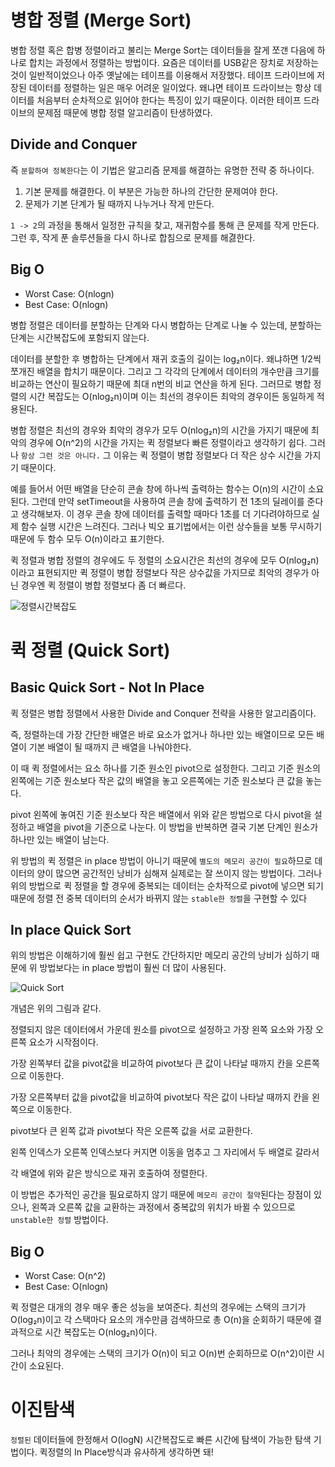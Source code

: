 # 병합 정렬 (Merge Sort)
병합 정렬 혹은 합병 정렬이라고 불리는 Merge Sort는 데이터들을 잘게 쪼갠 다음에 하나로 합치는 과정에서 정렬하는 방법이다. 요즘은 데이터를 USB같은 장치로 저장하는 것이 일반적이었으나 아주 옛날에는 테이프를 이용해서 저장했다. 테이프 드라이브에 저장된 데이터를 정렬하는 일은 매우 어려운 일이었다. 왜냐면 테이프 드라이브는 항상 데이터를 처음부터 순차적으로 읽어야 한다는 특징이 있기 때문이다. 이러한 테이프 드라이브의 문제점 때문에 병합 정렬 알고리즘이 탄생하였다. 

## Divide and Conquer

즉 `분할하여 정복한다`는 이 기법은 알고리즘 문제를 해결하는 유명한 전략 중 하나이다.
1. 기본 문제를 해결한다. 이 부분은 가능한 하나의 간단한 문제여야 한다.
2. 문제가 기본 단계가 될 때까지 나누거나 작게 만든다.

`1 -> 2`의 과정을 통해서 일정한 규칙을 찾고, 재귀함수를 통해 큰 문제를 작게 만든다.
그런 후, 작게 푼 솔루션들을 다시 하나로 합침으로 문제를 해겷한다. 

## Big O
- Worst Case: O(nlogn)
- Best Case: O(nlogn)

병합 정렬은 데이터를 분할하는 단계와 다시 병합하는 단계로 나눌 수 있는데, 분할하는 단계는 시간복잡도에 포함되지 않는다.

데이터를 분할한 후 병합하는 단계에서 재귀 호출의 길이는 log₂n이다. 왜냐하면 1/2씩 쪼개진 배열을 합치기 때문이다. 그리고 그 각각의 단계에서 데이터의 개수만큼 크기를 비교하는 연산이 필요하기 때문에 최대 n번의 비교 연산을 하게 된다. 그러므로 병합 정렬의 시간 복잡도는 O(nlog₂n)이며 이는 최선의 경우이든 최악의 경우이든 동일하게 적용된다.

병합 정렬은 최선의 경우와 최악의 경우가 모두 O(nlog₂n)의 시간을 가지기 때문에 최악의 경우에 O(n^2)의 시간을 가지는 퀵 정렬보다 빠른 정렬이라고 생각하기 쉽다. 그러나 `항상 그런 것은 아니다.` 그 이유는 퀵 정렬이 병합 정렬보다 더 작은 상수 시간을 가지기 때문이다. 

예를 들어서 어떤 배열을 단순히 콘솔 창에 하나씩 출력하는 함수는 O(n)의 시간이 소요된다. 그런데 만약 setTimeout을 사용하여 콘솔 창에 출력하기 전 1초의 딜레이를 준다고 생각해보자. 이 경우 콘솔 창에 데이터를 출력할 때마다 1초를 더 기다려야하므로 실제 함수 실행 시간은 느려진다. 그러나 빅오 표기법에서는 이런 상수들을 보통 무시하기 때문에 두 함수 모두 O(n)이라고 표기한다.

퀵 정렬과 병합 정렬의 경우에도 두 정렬의 소요시간은 최선의 경우에 모두 O(nlog₂n)이라고 표현되지만 퀵 정렬이 병합 정렬보다 작은 상수값을 가지므로 최악의 경우가 아닌 경우엔 퀵 정렬이 병합 정렬보다 좀 더 빠르다.

![정렬시간복잡도](https://img1.daumcdn.net/thumb/R1280x0/?scode=mtistory2&fname=https%3A%2F%2Fblog.kakaocdn.net%2Fdn%2FdbiUou%2FbtqwWoI8MYK%2FB0oSILc2RJ4XAd0C0Swj30%2Fimg.png)

# 퀵 정렬 (Quick Sort)

## Basic Quick Sort - Not In Place

퀵 정렬은 병합 정렬에서 사용한 Divide and Conquer 전략을 사용한 알고리즘이다. 

즉, 정렬하는데 가장 간단한 배열은 바로 요소가 없거나 하나만 있는 배열이므로 모든 배열이 기본 배열이 될 때까지 큰 배열을 나눠야한다.

이 때 퀵 정렬에서는 요소 하나를 기준 원소인 pivot으로 설정한다. 그리고 기준 원소의 왼쪽에는 기준 원소보다 작은 값의 배열을 놓고 오른쪽에는 기준 원소보다 큰 값을 놓는다.

pivot 왼쪽에 놓여진 기준 원소보다 작은 배열에서 위와 같은 방법으로 다시 pivot을 설정하고 배열을 pivot을 기준으로 나눈다. 이 방법을 반복하면 결국 기본 단계인 원소가 하나만 있는 배열이 남는다.

위 방법의 퀵 정렬은 in place 방법이 아니기 때문에 `별도의 메모리 공간이 필요`하므로 데이터의 양이 많으면 공간적인 낭비가 심해져 실제로는 잘 쓰이지 않는 방법이다. 그러나 위의 방법으로 퀵 정렬을 할 경우에 중복되는 데이터는 순차적으로 pivot에 넣으면 되기 때문에 정렬 전 중복 데이터의 순서가 바뀌지 않는 `stable한 정렬`을 구현할 수 있다

## In place Quick Sort

위의 방법은 이해하기에 훨씬 쉽고 구현도 간단하지만 메모리 공간의 낭비가 심하기 때문에 위 방법보다는 in place 방법이 훨씬 더 많이 사용된다.

![Quick Sort](https://img1.daumcdn.net/thumb/R1280x0/?scode=mtistory2&fname=https%3A%2F%2Fblog.kakaocdn.net%2Fdn%2Fbvk8dw%2FbtqwVhxq7vQ%2FF6wCsUPw77h1fGBej78S8k%2Fimg.png)

개념은 위의 그림과 같다.

정렬되지 않은 데이터에서 가운데 원소를 pivot으로 설정하고 가장 왼쪽 요소와 가장 오른쪽 요소가 시작점이다.

가장 왼쪽부터 값을 pivot값을 비교하여 pivot보다 큰 값이 나타날 때까지 칸을 오른쪽으로 이동한다.

가장 오른쪽부터 값을 pivot값을 비교하여 pivot보다 작은 값이 나타날 때까지 칸을 왼쪽으로 이동한다.

pivot보다 큰 왼쪽 값과 pivot보다 작은 오른쪽 값을 서로 교환한다.

왼쪽 인덱스가 오른쪽 인덱스보다 커지면 이동을 멈추고 그 자리에서 두 배열로 갈라서

각 배열에 위와 같은 방식으로 재귀 호출하여 정렬한다.

이 방법은 추가적인 공간을 필요로하지 않기 때문에 `메모리 공간이 절약`된다는 장점이 있으나, 왼쪽과 오른쪽 값을 교환하는 과정에서 중복값의 위치가 바뀔 수 있으므로 `unstable한 정렬` 방법이다.

## Big O
- Worst Case: O(n^2)
- Best Case: O(nlogn)

퀵 정렬은 대개의 경우 매우 좋은 성능을 보여준다. 최선의 경우에는 스택의 크기가 O(log₂n)이고 각 스택마다 요소의 개수만큼 검색하므로 총 O(n)을 순회하기 때문에 결과적으로 시간 복잡도는 O(nlog₂n)이다.

그러나 최악의 경우에는 스택의 크기가 O(n)이 되고 O(n)번 순회하므로 O(n^2)이란 시간이 소요된다.

# 이진탐색
`정렬된` 데이터들에 한정해서 O(logN) 시간복잡도로 빠른 시간에 탐색이 가능한 탐색 기법이다.
퀵정렬의 In Place방식과 유사하게 생각하면 돼!